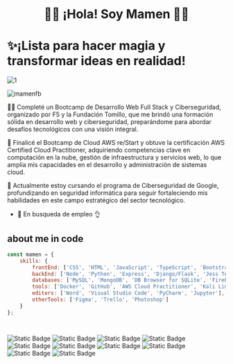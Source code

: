 

<h1 align="center">👋😊 ¡Hola! Soy Mamen 👩‍💻</h1>
<h1 >✨¡Lista para hacer magia y transformar ideas en realidad!</h1>



![1](https://github.com/MamenFB/MamenFB/assets/106315129/21d33f37-602d-4af6-8255-bd8ecf32f354)


<p align="left"> <img src ="https://komarev.com/ghpvc/?username=mamenfb&label=Profile%20views&color=0e75b6&style=flat" alt="mamenfb" /> </p>

👩‍💻 Completé un Bootcamp de Desarrollo Web Full Stack y Ciberseguridad, organizado por F5 y la Fundación Tomillo, que me brindó una formación sólida en desarrollo web y ciberseguridad, preparándome para abordar desafíos tecnológicos con una visión integral.

🌱 Finalicé el Bootcamp de Cloud AWS re/Start y obtuve la certificación AWS Certified Cloud Practitioner, adquiriendo competencias clave en computación en la nube, gestión de infraestructura y servicios web, lo que amplía mis capacidades en el desarrollo y administración de sistemas cloud.

🚀 Actualmente estoy cursando el programa de Ciberseguridad de Google, profundizando en seguridad informática para seguir fortaleciendo mis habilidades en este campo estratégico del sector tecnológico.

- 🤝 En busqueda de empleo 👌   
## about me in code
```js
const mamen = {
    skills: {
        frontEnd: ['CSS', 'HTML', 'JavaScript', 'TypeScript', 'Bootstrap', 'React', 'Cypress Testing'],
        backEnd: ['Node', 'Python', 'Express', 'Django/Flask', 'Jess Testing'],
        databases: ['MySQL', 'MongoDB', 'DB Browser for SQLite', 'Firebase'],
        tools: ['Docker', 'GitHub', 'AWS Cloud Practitioner', 'Kali Linux', 'WordPress'],
        editors: ['Word', 'Visual Studio Code', 'PyCharm', 'Jupyter'],
        otherTools: ['Figma', 'Trello', 'Photoshop']
    }
};

   
```

![Static Badge](https://img.shields.io/badge/HTML-5-green?logo=Html)
![Static Badge](https://img.shields.io/badge/CSS-3-blue?logo=CSS)
![Static Badge](https://img.shields.io/badge/JavaScript-ES6-yellow?logo=JavaScript)
![Static Badge](https://img.shields.io/badge/Python-3-blue?logo=Python)
![Static Badge](https://img.shields.io/badge/Node.js-v14.x-green?logo=Node)
![Static Badge](https://img.shields.io/badge/React-17-blue?logo=React)
![Static Badge](https://img.shields.io/badge/expressL-4.18.2-green?logo=express)
![Static Badge](https://img.shields.io/badge/Docker-25-blue?logo=Doker)
![Static Badge](https://img.shields.io/badge/MongoDB-4-green?logo=MongoDB)
![Static Badge](https://img.shields.io/badge/MySQL-8.0-blue?logo=MySQL)














